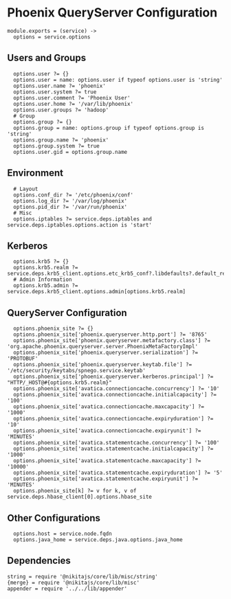 
# Phoenix QueryServer Configuration

    module.exports = (service) ->
      options = service.options

## Users and Groups

      options.user ?= {}
      options.user = name: options.user if typeof options.user is 'string'
      options.user.name ?= 'phoenix'
      options.user.system ?= true
      options.user.comment ?= 'Phoenix User'
      options.user.home ?= '/var/lib/phoenix'
      options.user.groups ?= 'hadoop'
      # Group
      options.group ?= {}
      options.group = name: options.group if typeof options.group is 'string'
      options.group.name ?= 'phoenix'
      options.group.system ?= true
      options.user.gid = options.group.name

## Environment

      # Layout
      options.conf_dir ?= '/etc/phoenix/conf'
      options.log_dir ?= '/var/log/phoenix'
      options.pid_dir ?= '/var/run/phoenix'
      # Misc
      options.iptables ?= service.deps.iptables and service.deps.iptables.options.action is 'start'

## Kerberos

      options.krb5 ?= {}
      options.krb5.realm ?= service.deps.krb5_client.options.etc_krb5_conf?.libdefaults?.default_realm
      # Admin Information
      options.krb5.admin ?= service.deps.krb5_client.options.admin[options.krb5.realm]

## QueryServer Configuration

      options.phoenix_site ?= {}
      options.phoenix_site['phoenix.queryserver.http.port'] ?= '8765'
      options.phoenix_site['phoenix.queryserver.metafactory.class'] ?= 'org.apache.phoenix.queryserver.server.PhoenixMetaFactoryImpl'
      options.phoenix_site['phoenix.queryserver.serialization'] ?= 'PROTOBUF'
      options.phoenix_site['phoenix.queryserver.keytab.file'] ?= '/etc/security/keytabs/spnego.service.keytab'
      options.phoenix_site['phoenix.queryserver.kerberos.principal'] ?= "HTTP/_HOST@#{options.krb5.realm}"
      options.phoenix_site['avatica.connectioncache.concurrency'] ?= '10'
      options.phoenix_site['avatica.connectioncache.initialcapacity'] ?= '100'
      options.phoenix_site['avatica.connectioncache.maxcapacity'] ?= '1000'
      options.phoenix_site['avatica.connectioncache.expiryduration'] ?= '10'
      options.phoenix_site['avatica.connectioncache.expiryunit'] ?= 'MINUTES'
      options.phoenix_site['avatica.statementcache.concurrency'] ?= '100'
      options.phoenix_site['avatica.statementcache.initialcapacity'] ?= '1000'
      options.phoenix_site['avatica.statementcache.maxcapacity'] ?= '10000'
      options.phoenix_site['avatica.statementcache.expiryduration'] ?= '5'
      options.phoenix_site['avatica.statementcache.expiryunit'] ?= 'MINUTES'
      options.phoenix_site[k] ?= v for k, v of service.deps.hbase_client[0].options.hbase_site
      
## Other Configurations

      options.host = service.node.fqdn
      options.java_home = service.deps.java.options.java_home

## Dependencies

    string = require '@nikitajs/core/lib/misc/string'
    {merge} = require '@nikitajs/core/lib/misc'
    appender = require '../../lib/appender'
